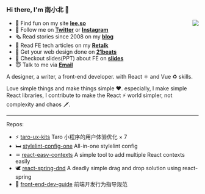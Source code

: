 ### Hi there, I'm 南小北 👋

<img align="right" src="https://github-readme-stats.vercel.app/api?username=nanxiaobei&title_color=fff&text_color=fff&icon_color=ccc&bg_color=000&hide_title=true&show_icons=true" />

- 🍭 Find fun on my site [**lee.so**](https://lee.so/)
- 🌱 Follow me on [**Twitter**](https://twitter.com/nanxiaobei) or [**Instagram**](https://www.instagram.com/nan.xiaobei/)
- 🗞 Read stories since 2008 on my [**blog**](https://lee.so/blog)
- 📔 Read FE tech articles on my [**Retalk**](https://www.zhihu.com/column/c_1386709004823998464)
- 💯 Get your web design done on [**21beats**](https://21beats.com/)
- 🧭 Checkout slides(PPT) about FE on [**slides**](https://slides.com/retalk)
- 😇 Talk to me via [**Email**](mailto:nanxiaobei@gmail.com)

A designer, a writer, a front-end developer. with React ⚛️ and Vue ♻️ skills.

Love simple things and make things simple ❤️. especially, I make simple React libraries, I contribute to make the React ⚡️ world simpler, not complexity and chaos 🗡.

---

Repos:

- ⚡️ [taro-ux-kits](https://github.com/nanxiaobei/taro-ux-kits) Taro 小程序的用户体验优化 × 7
- 🛏 [stylelint-config-one](https://github.com/nanxiaobei/stylelint-config-one) All-in-one stylelint config
- ♒ [react-easy-contexts](https://github.com/nanxiaobei/react-easy-contexts) A simple tool to add multiple React contexts easily
- 🕊 [react-spring-dnd](https://github.com/nanxiaobei/react-spring-dnd) A deadly simple drag and drop solution using react-spring
- 🦋 [front-end-dev-guide](https://github.com/nanxiaobei/front-end-dev-guide) 前端开发行为指导规范
